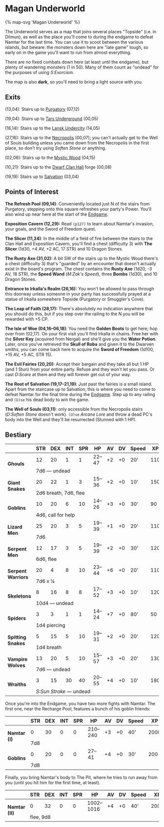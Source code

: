 # Magan Underworld

{% map-svg 'Magan Underworld' %}

The Underworld serves as a map that joins several places "Topside" (i.e. in Dilmun), as well as the place you'll come to during the endgame to defeat Namtar for the last time. You can use it to scoot between the various islands, but beware: the monsters down here are "late game" tough, so early on in the game you'll want to run from almost everything.

There are no fixed combats down here (at least until the endgame), but plenty of wandering monsters (1 in 50). Many of them count as "undead" for the purposes of using *S:Exorcism*.

The map is also **dark**, so you'll need to bring a light source with you.

## Exits

(13,04): Stairs up to [Purgatory](/dragon-wars/maps/purgatory) (07,12)

(19,04): Stairs up to [Tars Underground](/dragon-wars/maps/tars-underground) (00,05)

(16,14): Stairs up to the [Lansk Undercity](/dragon-wars/maps/lansk-undercity) (14,05)

(27,16): Stairs up to the [Necropolis](/dragon-wars/maps/necropolis) (00,07); you can't actually get to the Well of Souls building unless you came down from the Necropolis in the first place, so don't try using *Soften Stone* or anything.

(02,06): Stairs up to the [Mystic Wood](/dragon-wars/maps/mystic-wood) (04,15)

(10,21): Stairs up to the [Dwarf Clan Hall](/dragon-wars/maps/dwarf-clan-hall) forge (00,08)

(19,19): Stairs up to [Salvation](/dragon-wars/maps/salvation) (03,04)

## Points of Interest

**The Refresh Pool (09,14)**: Conveniently located just N of the stairs from Purgatory, stepping onto this square refreshes your party's Power. You'll also wind up near here at the start of the [Endgame](/dragon-wars/walkthrough/#endgame).

**Exposition Cavern (12,29):** Read `(p127)` to learn about Namtar's invasion, your goals, and the Sword of Freedom quest.

**The Slicer (11,24)**: In the middle of a field of fire between the stairs to the Clan Hall and Exposition Cavern, you'll find a chest (difficulty 3) with **The Slicer** (1d30, +4 AV, +2 AC, 17 STR) and 10 Dragon Stones.

**The Rusty Axe (31,02):** A bit SW of the stairs up to the Mystic Wood there's a chest (difficulty 3) that's "guarded" by an encounter that doesn't actually exist in the board's program. The chest contains the **Rusty Axe** (1d20, -3 AV, 18 STR), the **Speed Wand** (*M:Zak's Speed*), three **Bombs** (1d30), and 10 Dragon Stones.

**Entrance to Irkalla's Realm (26,16):** You won't be allowed to pass through this doorway unless someone in your party has successfully prayed at a statue of Irkalla somewhere Topside (Purgatory or Smuggler's Cove).

**The Leap of Faith (28,17):** There's absolutely no indication anywhere that you should do this, but if you step over the railing to the N you will be rewarded with +5 CP.

**The Isle of Woe (04,16–06,18)**: You need the **Golden Boots** to get here; hop over from (02,17). On your first visit you'll find Irkalla in chains. Free her with the **Silver Key** (acquired from Nergal) and she'll give you the **Water Potion**. Later, once you've retrieved the **Skull of Roba** and given it to the Dwarven smiths, you can come back here to acquire the **Sword of Freedom** (1d100, +15 AV, +5 AC, STR 15).

**The Evil Fairies (20,20):** Accept their bargain and they take all but 1 HP (and 1 Stun) from your entire party. Refuse and they won't let you pass. Or cast *D:Scare* at them and they will forever get out of your way.

**The Root of Salvation (19,17–21,19)**: Just past the fairies is a small island. Apart from the staircase up to Salvation, this is where you need to come to defeat Namtar for the final time during the [Endgame](/dragon-wars/walkthrough/#endgame). Step up to any railing and `(U)se` his dead body to win the game.

**The Well of Souls (03,11)**: only accessible from the Necropolis stairs (*D:Soften Stone* doesn't work). `(U)se` *Arcane Lore* and throw a dead PC's body into the Well and they'll be resurrected (Stunned with 1 HP).

## Bestiary

<table>
  <thead>
    <tr>
      <th></th>
      <th>STR</th>
      <th>DEX</th>
      <th>INT</th>
      <th>SPR</th>
      <th>HP</th>
      <th>AV</th>
      <th>DV</th>
      <th>Speed</th>
      <th>XP</th>
    </tr>
  </thead>
  <tbody>
    <tr>
      <td rowspan=2><b>Ghouls</b></td>
      <td class="c">12</td>
      <td class="c">20</td>
      <td class="c">1</td>
      <td class="c">1</td>
      <td class="c">22&ndash;47</td>
      <td class="c">+2</td>
      <td class="c">+0</td>
      <td class="c">20'</td>
      <td class="c">110</td>
    </tr><tr>
      <td colspan="10">7d6 — undead</td>
    </tr><tr>
      <td rowspan=2><b>Giant Snakes</b></td>
      <td class="c">20</td>
      <td class="c">22</td>
      <td class="c">1</td>
      <td class="c">3</td>
      <td class="c">15&ndash;36</td>
      <td class="c">+2</td>
      <td class="c">+0</td>
      <td class="c">10'</td>
      <td class="c">150</td>
    </tr><tr>
      <td colspan="10">2d6 breath, 7d6, flee</td>
    </tr><tr>
      <td rowspan=2><b>Goblins</b></td>
      <td class="c">10</td>
      <td class="c">20</td>
      <td class="c">6</td>
      <td class="c">10</td>
      <td class="c">14&ndash;26</td>
      <td class="c">+3</td>
      <td class="c">+0</td>
      <td class="c">30'</td>
      <td class="c">90</td>
    </tr><tr>
      <td colspan="10">4d6, call for help</td>
    </tr><tr>
      <td rowspan=2><b>Lizard Men</b></td>
      <td class="c">25</td>
      <td class="c">20</td>
      <td class="c">3</td>
      <td class="c">5</td>
      <td class="c">19&ndash;39</td>
      <td class="c">+1</td>
      <td class="c">+0</td>
      <td class="c">20'</td>
      <td class="c">110</td>
    </tr><tr>
      <td colspan="10">7d6</td>
    </tr><tr>
      <td rowspan=2><b>Serpent Men</b></td>
      <td class="c">12</td>
      <td class="c">17</td>
      <td class="c">3</td>
      <td class="c">5</td>
      <td class="c">19&ndash;39</td>
      <td class="c">+2</td>
      <td class="c">+0</td>
      <td class="c">30'</td>
      <td class="c">120</td>
    </tr><tr>
      <td colspan="10">6d6, flee</td>
    </tr><tr>
      <td rowspan=2><b>Serpent Warriors</b></td>
      <td class="c">20</td>
      <td class="c">4</td>
      <td class="c">8</td>
      <td class="c">10</td>
      <td class="c">23&ndash;44</td>
      <td class="c">+6</td>
      <td class="c">+0</td>
      <td class="c">20'</td>
      <td class="c">110</td>
    </tr><tr>
      <td colspan="10">7d6 x ¼</td>
    </tr><tr>
      <td rowspan=2><b>Skeletons</b></td>
      <td class="c">8</td>
      <td class="c">16</td>
      <td class="c">8</td>
      <td class="c">8</td>
      <td class="c">17&ndash;52</td>
      <td class="c">+3</td>
      <td class="c">+0</td>
      <td class="c">10'</td>
      <td class="c">120</td>
    </tr><tr>
      <td colspan="10">10d4 — undead</td>
    </tr><tr>
      <td rowspan=2><b>Spiders</b></td>
      <td class="c">3</td>
      <td class="c">3</td>
      <td class="c">1</td>
      <td class="c">1</td>
      <td class="c">14&ndash;24</td>
      <td class="c">+7</td>
      <td class="c">+0</td>
      <td class="c">80'</td>
      <td class="c">50</td>
    </tr><tr>
      <td colspan="10">1d4 piercing</td>
    </tr><tr>
      <td rowspan=2><b>Spitting Snakes</b></td>
      <td class="c">5</td>
      <td class="c">15</td>
      <td class="c">5</td>
      <td class="c">10</td>
      <td class="c">19&ndash;31</td>
      <td class="c">+2</td>
      <td class="c">+0</td>
      <td class="c">20'</td>
      <td class="c">120</td>
    </tr><tr>
      <td colspan="10">1d4 breath</td>
    </tr><tr>
      <td rowspan=2><b>Vampire Wolves</b></td>
      <td class="c">13</td>
      <td class="c">20</td>
      <td class="c">5</td>
      <td class="c">10</td>
      <td class="c">15&ndash;57</td>
      <td class="c">+3</td>
      <td class="c">+0</td>
      <td class="c">20'</td>
      <td class="c">130</td>
    </tr><tr>
      <td colspan="10">7d6 — undead</td>
    </tr><tr>
      <td rowspan=2><b>Wraiths</b></td>
      <td class="c">3</td>
      <td class="c">15</td>
      <td class="c">30</td>
      <td class="c">40</td>
      <td class="c">20&ndash;55</td>
      <td class="c">+4</td>
      <td class="c">+0</td>
      <td class="c">10'</td>
      <td class="c">180</td>
    </tr><tr>
      <td colspan="10"><i>S:Sun Stroke</i> — undead</td>
    </tr>
  </tbody>
</table>

Once you're into the Endgame, you have two more fights with Namtar. The first one, near the Recharge Pool, features a bunch of his goblin friends:

<table>
  <thead>
    <tr>
      <th></th>
      <th>STR</th>
      <th>DEX</th>
      <th>INT</th>
      <th>SPR</th>
      <th>HP</th>
      <th>AV</th>
      <th>DV</th>
      <th>Speed</th>
      <th>XP</th>
    </tr>
  </thead>
  <tbody>
    <tr>
      <td rowspan=2><b>Namtar (I)</b></td>
      <td class="c">0</td>
      <td class="c">30</td>
      <td class="c">0</td>
      <td class="c">0</td>
      <td class="c">210&ndash;240</td>
      <td class="c">+3</td>
      <td class="c">+0</td>
      <td class="c">40'</td>
      <td class="c">2000</td>
    </tr><tr>
      <td colspan="10">7d8</td>
    </tr><tr>
      <td rowspan=2><b>Goblins</b></td>
      <td class="c">0</td>
      <td class="c">20</td>
      <td class="c">0</td>
      <td class="c">0</td>
      <td class="c">27&ndash;41</td>
      <td class="c">+4</td>
      <td class="c">+0</td>
      <td class="c">30'</td>
      <td class="c">200</td>
    </tr><tr>
      <td colspan="10">7d8</td>
    </tr>
  </tbody>
</table>

Finally, you bring Namtar's body to The Pit, where he tries to run away from you (until you hit him for the first time, at least).

<table>
  <thead>
    <tr>
      <th></th>
      <th>STR</th>
      <th>DEX</th>
      <th>INT</th>
      <th>SPR</th>
      <th>HP</th>
      <th>AV</th>
      <th>DV</th>
      <th>Speed</th>
      <th>XP</th>
    </tr>
  </thead>
  <tbody>
    <tr>
      <td rowspan=2><b>Namtar (II)</b></td>
      <td class="c">0</td>
      <td class="c">32</td>
      <td class="c">0</td>
      <td class="c">0</td>
      <td class="c">1002&ndash;1016</td>
      <td class="c">+4</td>
      <td class="c">+0</td>
      <td class="c">40'</td>
      <td class="c">2000</td>
    </tr><tr>
      <td colspan="10">flee, 9d8</td>
    </tr>
  </tbody>
</table>
